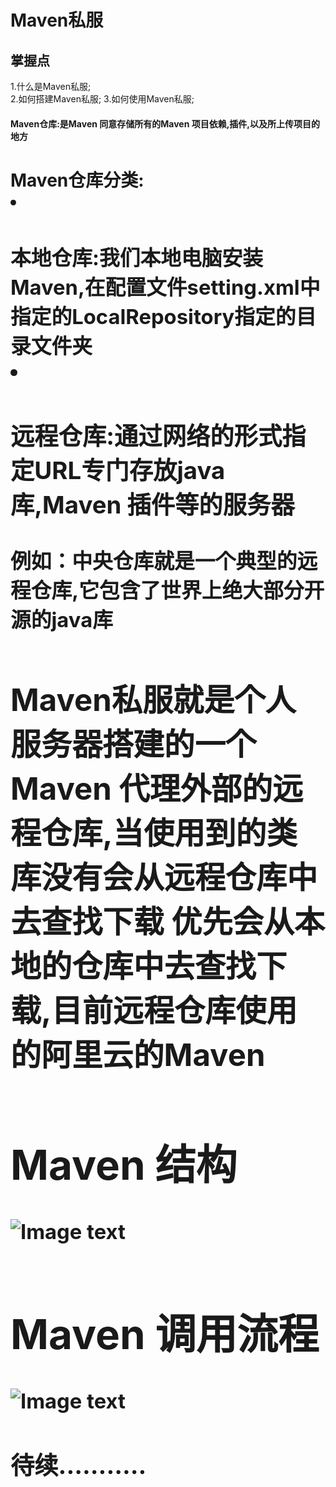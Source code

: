 <h1><b>Maven私服</b></h1>

<h2>掌握点</h2>
1.什么是Maven私服;<br>
2.如何搭建Maven私服;
3.如何使用Maven私服;

<h4>Maven仓库:是Maven 同意存储所有的Maven 项目依赖,插件,以及所上传项目的地方

<h1>Maven仓库分类:<br>
<li><h3>本地仓库:我们本地电脑安装Maven,在配置文件setting.xml中指定的LocalRepository指定的目录文件夹
<li><h3>远程仓库:通过网络的形式指定URL专门存放java库,Maven 插件等的服务器<br></h3>
例如：中央仓库就是一个典型的远程仓库,它包含了世界上绝大部分开源的java库

<h2>Maven私服就是个人服务器搭建的一个Maven 代理外部的远程仓库,当使用到的类库没有会从远程仓库中去查找下载
优先会从本地的仓库中去查找下载,目前远程仓库使用的阿里云的Maven</h2>

<h1>Maven 结构</h1>

![Image text](https://user-gold-cdn.xitu.io/2019/8/28/16cd84967500c498?imageView2/0/w/1280/h/960/format/webp/ignore-error/1)

<h1>Maven 调用流程</h1>

![Image text](https://user-gold-cdn.xitu.io/2019/8/28/16cd8496a0e29539?imageView2/0/w/1280/h/960/format/webp/ignore-error/1)


<h3>待续...........</h3>
 

